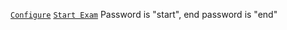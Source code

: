 [`Configure`](https://github.com/t00/seb-test/raw/refs/heads/main/Configure.seb)
[`Start Exam`](https://github.com/t00/seb-test/raw/refs/heads/main/StartExam.seb)
Password is "start", end password is "end"
